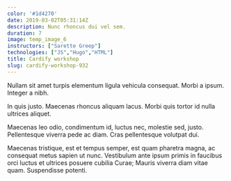 ```yaml
---
color: '#1d4270'
date: 2019-03-02T05:31:14Z
description: Nunc rhoncus dui vel sem.
duration: 7
image: temp_image_6
instructors: ["Sarette Greep"]
technologies: ["JS","Hugo","HTML"]
title: Cardify workshop
slug: cardify-workshop-932
---
```

Nullam sit amet turpis elementum ligula vehicula consequat. Morbi a ipsum. Integer a nibh.

In quis justo. Maecenas rhoncus aliquam lacus. Morbi quis tortor id nulla ultrices aliquet.

Maecenas leo odio, condimentum id, luctus nec, molestie sed, justo. Pellentesque viverra pede ac diam. Cras pellentesque volutpat dui.

Maecenas tristique, est et tempus semper, est quam pharetra magna, ac consequat metus sapien ut nunc. Vestibulum ante ipsum primis in faucibus orci luctus et ultrices posuere cubilia Curae; Mauris viverra diam vitae quam. Suspendisse potenti.
